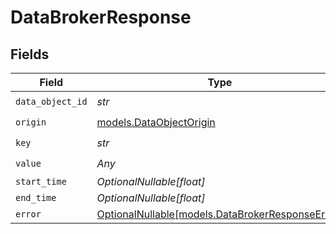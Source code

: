 # DataBrokerResponse


## Fields

| Field                                                                                    | Type                                                                                     | Required                                                                                 | Description                                                                              |
| ---------------------------------------------------------------------------------------- | ---------------------------------------------------------------------------------------- | ---------------------------------------------------------------------------------------- | ---------------------------------------------------------------------------------------- |
| `data_object_id`                                                                         | *str*                                                                                    | :heavy_check_mark:                                                                       | N/A                                                                                      |
| `origin`                                                                                 | [models.DataObjectOrigin](../models/dataobjectorigin.md)                                 | :heavy_check_mark:                                                                       | N/A                                                                                      |
| `key`                                                                                    | *str*                                                                                    | :heavy_check_mark:                                                                       | N/A                                                                                      |
| `value`                                                                                  | *Any*                                                                                    | :heavy_check_mark:                                                                       | N/A                                                                                      |
| `start_time`                                                                             | *OptionalNullable[float]*                                                                | :heavy_minus_sign:                                                                       | N/A                                                                                      |
| `end_time`                                                                               | *OptionalNullable[float]*                                                                | :heavy_minus_sign:                                                                       | N/A                                                                                      |
| `error`                                                                                  | [OptionalNullable[models.DataBrokerResponseError]](../models/databrokerresponseerror.md) | :heavy_minus_sign:                                                                       | N/A                                                                                      |